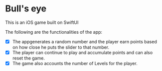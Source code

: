 # Bull's eye

This is an iOS game built on SwiftUI 

The following are the functionalities of the app:

- [x] The appgenerates a random number and the player earn points based on how close he puts the slider to that number. 
- [x] The player can continue to play and accumulate points and can also reset the game.
- [x] The game also accounts the number of Levels for the player.
